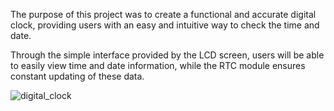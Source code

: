 The purpose of this project was to create a functional and accurate digital clock, providing users with an easy and intuitive way to check the time and date.

Through the simple interface provided by the LCD screen, users will be able to easily view time and date information, while the RTC module ensures constant updating of these data.

![digital_clock](https://github.com/Florin412/digital_clock/assets/105509730/72d70f08-5beb-41af-802f-51841b839c17)
